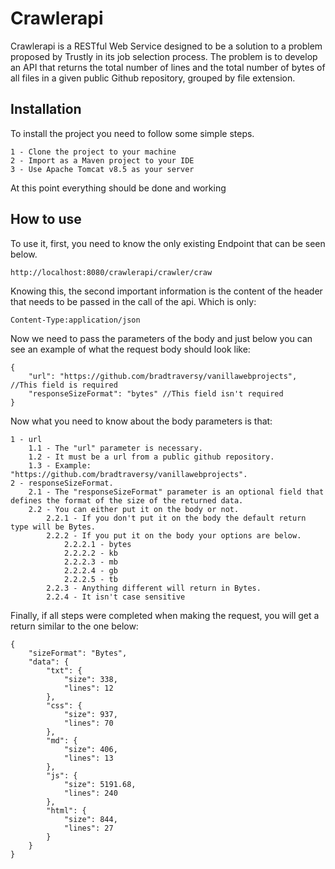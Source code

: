 # Crawlerapi

Crawlerapi is a RESTful Web Service designed to be a solution to a problem proposed by Trustly in its job selection process.
The problem is to develop an API that returns the total number of lines and the total number of bytes of all files in a given public Github repository, grouped by file extension.

## Installation

To install the project you need to follow some simple steps.

```
1 - Clone the project to your machine
2 - Import as a Maven project to your IDE
3 - Use Apache Tomcat v8.5 as your server
```

At this point everything should be done and working

## How to use

To use it, first, you need to know the only existing Endpoint that can be seen below.

```
http://localhost:8080/crawlerapi/crawler/craw
```

Knowing this, the second important information is the content of the header that needs to be passed in the call of the api. Which is only:

```
Content-Type:application/json
```

Now we need to pass the parameters of the body and just below you can see an example of what the request body should look like:

```
{
    "url": "https://github.com/bradtraversy/vanillawebprojects", //This field is required
    "responseSizeFormat": "bytes" //This field isn't required
}
```

Now what you need to know about the body parameters is that:

```
1 - url
    1.1 - The "url" parameter is necessary.
    1.2 - It must be a url from a public github repository.
    1.3 - Example: "https://github.com/bradtraversy/vanillawebprojects".
2 - responseSizeFormat.
    2.1 - The "responseSizeFormat" parameter is an optional field that defines the format of the size of the returned data.
    2.2 - You can either put it on the body or not.
        2.2.1 - If you don't put it on the body the default return type will be Bytes.
        2.2.2 - If you put it on the body your options are below.
            2.2.2.1 - bytes
            2.2.2.2 - kb
            2.2.2.3 - mb
            2.2.2.4 - gb
            2.2.2.5 - tb
        2.2.3 - Anything different will return in Bytes.
        2.2.4 - It isn't case sensitive
```

Finally, if all steps were completed when making the request, you will get a return similar to the one below:

```
{
    "sizeFormat": "Bytes",
    "data": {
        "txt": {
            "size": 338,
            "lines": 12
        },
        "css": {
            "size": 937,
            "lines": 70
        },
        "md": {
            "size": 406,
            "lines": 13
        },
        "js": {
            "size": 5191.68,
            "lines": 240
        },
        "html": {
            "size": 844,
            "lines": 27
        }
    }
}
```